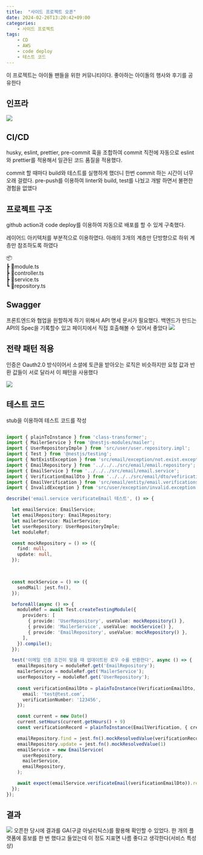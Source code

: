 ```yaml
---
title:  "사이드 프로젝트 오픈"
date: 2024-02-26T13:20:42+09:00
categories: 
    - 사이드 프로젝트
tags:
    - CD
    - AWS
    - code deploy
    - 테스트 코드
---
```


이 프로젝트는 아이돌 팬들을 위한 커뮤니티이다. 좋아하는 아이돌의 행사와 후기를 공유한다

## 인프라
![](https://i.imgur.com/WyorBKo.png)


## CI/CD
husky, eslint, prettier, pre-commit 훅을 조합하여 commit 직전에 자동으로 eslint와 prettier를 적용해서 일관된 코드 품질을 적용했다.

commit 할 때마다 build와 테스트를 실행하게 했더니 한번 commit 하는 시간이 너무 오래 걸렸다. pre-push를 이용하여 linter와 build, test를 나눴고 개발 하면서 불편한 경험을 없앴다 

## 프로젝트 구조
github action과 code deploy를 이용하여 자동으로 배포를 할 수 있게 구축했다.

레이어드 아키텍처를 부분적으로 이용하였다. 아래의 3개의 계층만 단방향으로 하위 계층만 참조하도록 하였다 

📦<br>
 ┣ 📜module.ts<br>
 ┣ 📜controller.ts<br>
 ┣ 📜service.ts<br>
 ┗ 📜repository.ts

## Swagger
프론트엔드와 협업을 원할하게 하기 위해서 API 명세 문서가 필요했다. 백엔드가 만드는 API의 Spec을 기록할수 있고 페이지에서 직접 호출해볼 수 있어서 좋았다
![](https://i.imgur.com/cDhALja.png)

## 전략 패턴 적용
인증은 Oauth2.0 방식이어서 소셜에 토큰을 받아오는 로직은 비슷하지만 요청 값과 반환 값들이 서로 달라서 이 패턴을 사용했다

![](https://i.imgur.com/jjnELXA.png)



## 테스트 코드
stub을 이용하여 테스트 코드를 작성
```ts

import { plainToInstance } from 'class-transformer';
import { MailerService } from '@nestjs-modules/mailer';
import { UserRepositoryImple } from 'src/user/user.repository.impl';
import { Test } from '@nestjs/testing';
import { NotExistException } from 'src/email/exception/not.exist.exception';
import { EmailRepository } from '../../../src/email/email.repository';
import { EmailService } from '../../../src/email/email.service';
import { VerificationEmailDto } from '../../../src/email/dto/vefirication.dto';
import { EmailVerification } from 'src/email/entity/email.verifications.entity';
import { InvalidException } from 'src/user/exception/invalid.exception';

describe('email.service verificateEmail 테스트', () => {

  let emailService: EmailService;
  let emailRepository: EmailRepository;
  let mailerService: MailerService;
  let userRepository: UserRepositoryImple;
  let moduleRef;

  const mockRepository = () => ({
    find: null,
    update: null,
  });

  

  const mockService = () => ({
    sendMail: jest.fn(),
  });

  beforeAll(async () => {
    moduleRef = await Test.createTestingModule({
      providers: [
        { provide: 'UserRepository', useValue: mockRepository() },
	    { provide: 'MailerService', useValue: mockService() },
	    { provide: 'EmailRepository', useValue: mockRepository() },
      ],
    }).compile();
  });

  test('이메일 인증 조건이 맞을 때 업데이트된 로우 수를 반환한다', async () => {
    emailRepository = moduleRef.get('EmailRepository');
    mailerService = moduleRef.get('MailerService');
    userRepository = moduleRef.get('UserRepository');
  
    const verificationEmailDto = plainToInstance(VerificationEmailDto, {
      email: 'test@test.com',
      verificationNumber: '123456',
    });

    const current = new Date()
    current.setHours(current.getHours() + 9)
    const verificationRecord = plainToInstance(EmailVerification, { createdAt:current, key: '123456' })

    emailRepository.find = jest.fn().mockResolvedValue(verificationRecord)
    emailRepository.update = jest.fn().mockResolvedValue(1)
    emailService = new EmailService(
      userRepository,
      mailerService,
      emailRepository,
    );

    await expect(emailService.verificateEmail(verificationEmailDto)).resolves.toBe(1)});
  });
});
```


## 결과
![](https://i.imgur.com/XVVaHV9.png)
오픈한 당시에 결과를 GA(구글 아널리틱스)를 활용해 확인할 수 있었다. 한 개의 플랫폼에 홍보를 한 번 했다고 들었는데 이 정도 지표면 나름 좋다고 생각한다(서비스 특성상)
